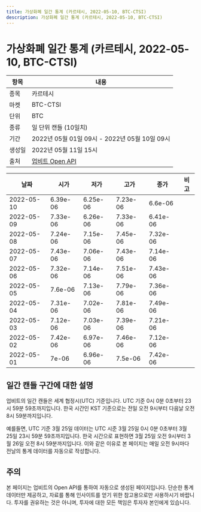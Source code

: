 ```yaml
---
title: 가상화폐 일간 통계 (카르테시, 2022-05-10, BTC-CTSI)
description: 가상화폐 일간 통계 (카르테시, 2022-05-10, BTC-CTSI)
---
```



가상화폐 일간 통계 (카르테시, 2022-05-10, BTC-CTSI)
===

|항목|내용|
|--|--|
|종목|카르테시|
|마켓|BTC-CTSI|
|단위|BTC|
|종류|일 단위 캔들 (10일치)|
|기간|2022년 05월 01일 09시 - 2022년 05월 10일 09시|
|생성일|2022년 05월 11일 15시|
|출처|[업비트 Open API](https://docs.upbit.com)|


|날짜|시가|저가|고가|종가|비고|
|--|--|--|--|--|--|
|2022-05-10|6.39e-06|6.25e-06|7.23e-06|6.6e-06|    |
|2022-05-09|7.33e-06|6.26e-06|7.33e-06|6.41e-06|    |
|2022-05-08|7.24e-06|7.15e-06|7.45e-06|7.32e-06|    |
|2022-05-07|7.43e-06|7.06e-06|7.43e-06|7.14e-06|    |
|2022-05-06|7.32e-06|7.14e-06|7.51e-06|7.43e-06|    |
|2022-05-05|7.6e-06|7.13e-06|7.79e-06|7.36e-06|    |
|2022-05-04|7.31e-06|7.02e-06|7.81e-06|7.49e-06|    |
|2022-05-03|7.12e-06|7.03e-06|7.39e-06|7.21e-06|    |
|2022-05-02|7.42e-06|6.97e-06|7.46e-06|7.12e-06|    |
|2022-05-01|7e-06|6.96e-06|7.5e-06|7.42e-06|    |


일간 캔들 구간에 대한 설명
---


업비트의 일간 캔들은 세계 협정시(UTC) 기준입니다. 
UTC 기준 0시 0분 0초부터 23시 59분 59초까지입니다. 
한국 시간인 KST 기준으로는 전일 오전 9시부터 다음날 오전 8시 59분까지입니다. 


예를들면, UTC 기준 3월 25일 데이터는 UTC 시준 3월 25일 0시 0분 0초부터 3월 25일 23시 59분 59초까지입니다. 
한국 시간으로 표현하면 3월 25일 오전 9시부터 3월 26일 오전 8시 59분까지입니다. 
이와 같은 이유로 본 페이지는 매일 오전 9시마다 전날의 통계 데이터를 자동으로 작성합니다. 


주의
---


본 페이지는 업비트의 Open API를 통하여 자동으로 생성된 페이지입니다. 
단순한 통계 데이터만 제공하고, 자료를 통해 인사이트를 얻기 위한 참고용으로만 사용하시기 바랍니다. 
투자를 권유하는 것은 아니며, 투자에 대한 모든 책임은 투자자 본인에게 있습니다. 
